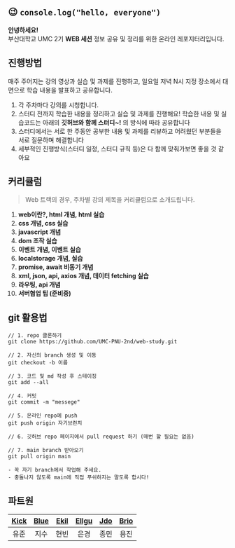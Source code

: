 

## 😉 `console.log("hello, everyone")`

**안녕하세요!**  
부산대학교 UMC 2기 **WEB 세션** 정보 공유 및 정리를 위한 온라인 레포지터리입니다.

## 진행방법

매주 주어지는 강의 영상과 실습 및 과제를 진행하고, 
일요일 저녁 N시 지정 장소에서 대면으로 학습 내용을 발표하고 공유합니다.   

1. 각 주차마다 강의를 시청합니다.
2. 스터디 전까지 학습한 내용을 정리하고 실습 및 과제를 진행해요! 
학습한 내용 및 실습코드는 아래의 **깃허브와 함께 스터디~!** 의 방식에 따라 공유합니다
3. 스터디에서는 서로 한 주동안 공부한 내용 및 과제를 리뷰하고
어려웠던 부분들을 서로 질문하며 해결합니다
4. 세부적인 진행방식(스터디 일정, 스터디 규칙 등)은 다 함께 맞춰가보면 좋을 것 같아요

## 커리큘럼


> Web 트랙의 경우, 주차별 강의 제목을 커리큘럼으로 소개드립니다.
> 
1. **web이란?, html 개념, html 실습**
2. **css 개념, css 실습**
3. **javascript 개념**
4. **dom 조작 실습**
5. **이벤트 개념, 이벤트 실습**
6. **localstorage 개념, 실습**
7. **promise, await 비동기 개념**
8. **xml, json, api, axios 개념, 데이터 fetching 실습**
9. **라우팅, api 개념**
10. **서버협업 팁 (준비중)**

## git 활용법

```shell
// 1. repo 클론하기
git clone https://github.com/UMC-PNU-2nd/web-study.git

// 2. 자신의 branch 생성 및 이동
git checkout -b 이름

// 3. 코드 및 md 작성 후 스테이징
git add --all

// 4. 커밋
git commit -m "messege"

// 5. 온라인 repo에 push
git push origin 자기브런치

// 6. 깃허브 repo 페이지에서 pull request 하기 (매번 할 필요는 없음)

// 7. main branch 받아오기
git pull origin main

- 꼭 자기 branch에서 작업해 주세요.
- 충돌나지 않도록 main에 직접 푸쉬하지는 말도록 합시다!
```

## 파트원

|[Kick](https://github.com/kick-snare)|[Blue](https://github.com/dlwltn0430)|[Ekil](https://github.com/YangHyeonBin)|[Ellgu](https://github.com/f1rstf1y9)|[Jdo](https://github.com/JongDo737)|[Brio](http://github.com/SL-Brio)|
|:-:|:-:|:-:|:-:|:-:|:-:|
|유준|지수|현빈|은경|종민|용진|